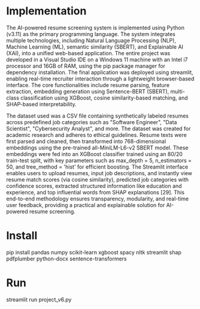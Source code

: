 

#	Implementation
The AI-powered resume screening system is implemented using Python (v3.11) as the primary programming language. The system integrates multiple technologies, including Natural Language Processing (NLP), Machine Learning (ML), semantic similarity (SBERT), and Explainable AI (XAI), into a unified web-based application. The entire project was developed in a Visual Studio IDE on a Windows 11 machine with an Intel i7 processor and 16GB of RAM, using the pip package manager for dependency installation. The final application was deployed using streamlit, enabling real-time recruiter interaction through a lightweight browser-based interface. The core functionalities include resume parsing, feature extraction, embedding generation using Sentence-BERT (SBERT), multi-class classification using XGBoost, cosine similarity-based matching, and SHAP-based interpretability.

The dataset used was a CSV file containing synthetically labeled resumes across predefined job categories such as "Software Engineer", "Data Scientist", "Cybersecurity Analyst", and more. The dataset was created for academic research and adheres to ethical guidelines. Resume texts were first parsed and cleaned, then transformed into 768-dimensional embeddings using the pre-trained all-MiniLM-L6-v2 SBERT model. These embeddings were fed into an XGBoost classifier trained using an 80/20 train-test split, with key parameters such as max_depth = 5, n_estimators = 50, and tree_method = 'hist' for efficient boosting. The Streamlit interface enables users to upload resumes, input job descriptions, and instantly view resume match scores (via cosine similarity), predicted job categories with confidence scores, extracted structured information like education and experience, and top influential words from SHAP explanations [29]. This end-to-end methodology ensures transparency, modularity, and real-time user feedback, providing a practical and explainable solution for AI-powered resume screening.

# Install
pip install pandas numpy scikit-learn xgboost spacy nltk streamlit shap pdfplumber python-docx sentence-transformers

# Run
streamlit run project_v6.py
